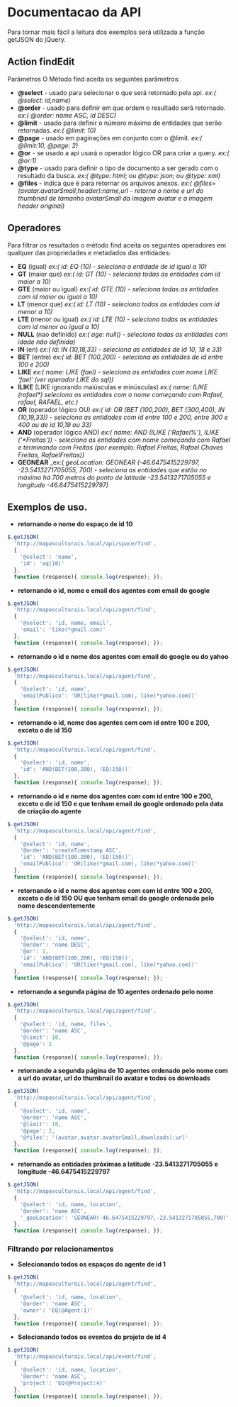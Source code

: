 Documentacao da API
===================

Para tornar mais fácil a leitura dos exemplos será utilizada a função getJSON do jQuery.

Action findEdit
---------------

Parâmetros
O Método find aceita os seguintes parâmetros:

* **@select** - usado para selecionar o que será retornado pela api. _ex:( @select: id,name)_
* **@order** - usado para definir em que ordem o resultado será retornado. _ex:( @order: name ASC, id DESC)_
* **@limit** - usado para definir o número máximo de entidades que serão retornadas. _ex:( @limit: 10)_
* **@page** - usado em paginações em conjunto com o @limit. _ex:( @limit:10, @page: 2)_
* **@or** - se usado a api usará o operador lógico OR para criar a query. _ex:( @or:1)_
* **@type** - usado para definir o tipo de documento a ser gerado com o resultado da busca. _ex:( @type: html; ou @type: json; ou @type: xml)_
* **@files** - indica que é para retornar os arquivos anexos. _ex:( @files=(avatar.avatarSmall,header):name,url - retorna o nome e url do thumbnail de tamanho avatarSmall da imagem avatar e a imagem header original)_

Operadores
----------

Para filtrar os resultados o método find aceita os seguintes operadores em qualquer das propriedades e metadados das entidades:

* **EQ** (igual) _ex:( id: EQ (10) - seleciona a entidade de id igual a 10)_
* **GT** (maior que) _ex:( id: GT (10) - seleciona todas as entidades com id maior a 10)_
* **GTE** (maior ou igual) _ex:( id: GTE (10) - seleciona todas as entidades com id maior ou igual a 10)_
* **LT** (menor que) _ex:( id: LT (10) - seleciona todas as entidades com id menor a 10)_
* **LTE** (menor ou igual) _ex:( id: LTE (10) - seleciona todas as entidades com id menor ou igual a 10)_
* **NULL** (nao definido) _ex:( age: null() - seleciona todas as entidades com idade não definida)_
* **IN** (en) _ex:( id: IN (10,18,33) - seleciona as entidades de id 10, 18 e 33)_
* **BET** (entre) _ex:( id: BET (100,200) - seleciona as entidades de id entre 100 e 200)_
* **LIKE** _ex:( name: LIKE (fael) - seleciona as entidades com nome LIKE '*fael*' (ver operador LIKE do sql))_
* **ILIKE** (LIKE ignorando maiúsculas e minúsculas) _ex:( name: ILIKE (rafael*) seleciona as entidades com o nome começando com Rafael, rafael, RAFAEL, etc.)_
* **OR** (operador lógico OU) _ex:( id: OR (BET (100,200), BET (300,400), IN (10,19,33)) - seleciona as entidades com id entre 100 e 200, entre 300 e 400 ou de id 10,19 ou 33)_
* **AND** (operador lógico AND) _ex:( name: AND (ILIKE ('Rafael%'), ILIKE ('*Freitas')) - seleciona as entidades com nome começando com Rafael e terminando com Freitas (por exemplo: Rafael Freitas, Rafael Chaves Freitas, RafaelFreitas))_
* **GEONEAR** _ex:( _geoLocation: GEONEAR (-46.6475415229797, -23.5413271705055, 700) - seleciona as entidades que estão no máximo há 700 metros do ponto de latitude -23.5413271705055 e longitude -46.6475415229797)_

Exemplos de uso.
----------------

* **retornando o nome do espaço de id 10**

```javascript
$.getJSON(
  'http://mapasculturais.local/api/space/find',
  {
    '@select': 'name', 
    'id': 'eq(10)'
  },
  function (response){ console.log(response); });
```
* **retornando o id, nome e email dos agentes com email do google**

```javascript
$.getJSON(
  'http://mapasculturais.local/api/agent/find',
  {
    '@select': 'id, name, email', 
    'email': 'like(*gmail.com)'
  },
  function (response){ console.log(response); });
```
* **retornando o id e nome dos agentes com email do google ou do yahoo**

```javascript
$.getJSON(
  'http://mapasculturais.local/api/agent/find',
  {
    '@select': 'id, name', 
    'emailPublico': 'OR(like(*gmail.com), like(*yahoo.com))'
  }, 
  function (response){ console.log(response); });
```
* **retornando o id, nome dos agentes com com id entre 100 e 200, exceto o de id 150**


```javascript
$.getJSON(
  'http://mapasculturais.local/api/agent/find',
  {
    '@select': 'id, name', 
    'id': 'AND(BET(100,200), !EQ(150))'
  }, 
  function (response){ console.log(response); });
```
* **retornando o id e nome dos agentes com com id entre 100 e 200, exceto o de id 150 e que tenham email do google ordenado pela data de criação do agente**

```javascript
$.getJSON(
  'http://mapasculturais.local/api/agent/find',
  {
    '@select': 'id, name',
    '@order': 'createTimestamp ASC',
    'id': 'AND(BET(100,200), !EQ(150))',
    'emailPublico': 'OR(like(*gmail.com), like(*yahoo.com))'
  },
  function (response){ console.log(response); });
```
* **retornando o id e nome dos agentes com com id entre 100 e 200, exceto o de id 150 OU que tenham email do google ordenado pelo nome descendentemente**

```javascript
$.getJSON(
  'http://mapasculturais.local/api/agent/find',
  {
    '@select': 'id, name',
    '@order': 'name DESC',
    '@or': 1,
    'id': 'AND(BET(100,200), !EQ(150))',
    'emailPublico': 'OR(like(*gmail.com), like(*yahoo.com))'
  },
  function (response){ console.log(response); });
```
* **retornando a segunda página de 10 agentes ordenado pelo nome**

```javascript
$.getJSON(
  'http://mapasculturais.local/api/agent/find',
  {
    '@select': 'id, name, files',
    '@order': 'name ASC',
    '@limit': 10,
    '@page': 2
  },
  function (response){ console.log(response); });
```
* **retornando a segunda página de 10 agentes ordenado pelo nome com a url do avatar, url do thumbnail do avatar e todos os downloads**

```javascript
$.getJSON(
  'http://mapasculturais.local/api/agent/find',
  {
    '@select': 'id, name',
    '@order': 'name ASC',
    '@limit': 10,
    '@page': 2,
    '@files': '(avatar,avatar.avatarSmall,downloads):url'
  },
  function (response){ console.log(response); });
```
* **retornando as entidades próximas a latitude -23.5413271705055 e longitude -46.6475415229797**

```javascript
$.getJSON(
  'http://mapasculturais.local/api/agent/find',
  {
    '@select': 'id, name, location',
    '@order': 'name ASC',
    '_geoLocation': 'GEONEAR(-46.6475415229797,-23.5413271705055,700)'
  },
  function (response){ console.log(response); });
```

### Filtrando por relacionamentos

* **Selecionando todos os espaços do agente de id 1**

```javascript
$.getJSON(
  'http://mapasculturais.local/api/agent/find',
  {
    '@select': 'id, name, location',
    '@order': 'name ASC',
    'owner': 'EQ(@Agent:1)'
  },
  function (response){ console.log(response); });
```

* **Selecionando todos os eventos do projeto de id 4**

```javascript
$.getJSON(
  'http://mapasculturais.local/api/event/find',
  {
    '@select': 'id, name, location',
    '@order': 'name ASC',
    'project': 'EQ(@Project:4)'
  },
  function (response){ console.log(response); });
```